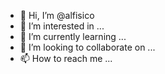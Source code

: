 - 👋 Hi, I’m @alfisico
- 👀 I’m interested in ...
- 🌱 I’m currently learning ...
- 💞️ I’m looking to collaborate on ...
- 📫 How to reach me ...

<!---
alfisico/alfisico is a ✨ special ✨ repository because its `README.md` (this file) appears on your GitHub profile.
You can click the Preview link to take a look at your changes.
--->

